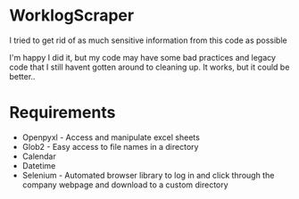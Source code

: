 # WorklogScraper
<p>I tried to get rid of as much sensitive information from this code as possible</p>
<p>I'm happy I did it, but my code may have some bad practices and legacy code that I still havent gotten around to cleaning up. It works, but it could be better.. </p>

# Requirements
<ul>
  <li> Openpyxl - Access and manipulate excel sheets </li>
  <li> Glob2 - Easy access to file names in a directory </li>
  <li> Calendar</li>
  <li> Datetime </li>
  <li> Selenium - Automated browser library to log in and click through the company webpage and download to a custom directory</li>
</ul>
